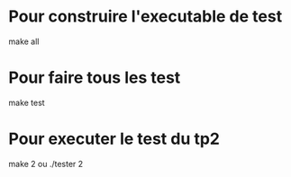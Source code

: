 # Pour construire l'executable de test
make all

# Pour faire tous les test
make test

# Pour executer le test du tp2
make 2
ou
./tester 2

